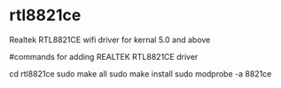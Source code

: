 # rtl8821ce
Realtek RTL8821CE  wifi driver for kernal 5.0 and above 
 
#commands for adding REALTEK RTL8821CE driver


cd rtl8821ce 
sudo make all
sudo make install
sudo modprobe -a 8821ce

